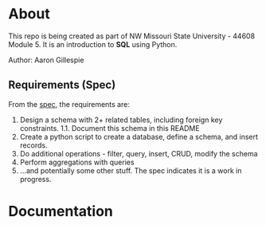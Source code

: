 # About
This repo is being created as part of NW Missouri State University - 44608 Module 5. It is an introduction to **SQL** using Python.

Author: Aaron Gillespie

## Requirements (Spec)

From the [spec](https://github.com/denisecase/datafun-05-spec?tab=readme-ov-file), the requirements are:

1. Design a schema with 2+ related tables, including foreign key constraints.
    1.1. Document this schema in this README
2. Create a python script to create a database, define a schema, and insert records. 
3. Do additional operations - filter, query, insert, CRUD, modify the schema
4. Perform aggregations with queries
5. ...and potentially some other stuff. The spec indicates it is a work in progress.

# Documentation
